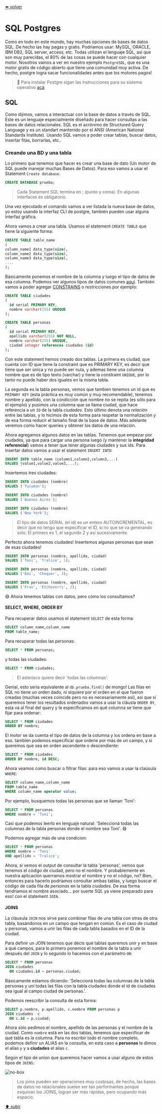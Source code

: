 [⬅️ volver](https://github.com/LuciaMeyer/Henry_M4_BaseDeDatos)

# SQL Postgres

Como en todo en este mundo, hay muchas opciones de bases de datos SQL. De hecho las hay pagas y gratis. Podríamos usar: MySQL, ORACLE, IBM DB2, SQL server, access, etc.
Todas utilizan el lenguaje SQL, asi que son muy parecidas, el 80% de las cosas se puede hacer con cualquier motor. Nosotros vamos a ver en nuestro ejemplo `PostgreSQL`, que es una motor gratis de código abierto que tiene una comunidad muy activa. De hecho, postgre logra sacar funcionalidades antes que los motores pagos!

> :pineapple: Para instalar Postgre sigan las instrucciones para su sistema operativo [acá](https://www.postgresql.org/download/).

## SQL

Como dijimos, vamos a interactuar con la base de datos a través de SQL. Este es un lenguaje especialmente diseñado para hacer consultas a las bases de datos relacionales. SQL es el acrónimo de Structured Query Language y es un standart mantenido por el ANSI (American National Standards Institute).
Usando SQL vamos a poder crear tablas, buscar datos, insertar filas, borrarlas, etc..

### Creando una BD y una tabla

Lo primero que tenemos que hacer es crear una base de dato (Un motor de SQL puede manejar muchas Bases de Datos). Para eso vamos a usar el Statement `Create database`.

```sql
CREATE DATABASE prueba;
```

> Cada Statement SQL termina en ; (punto y coma). En algunas interfaces es obligatorio.

Una vez ejecutado el comando vamos a ver listada la nueva base de datos, yo estoy usando la interfaz CLI de postgre, también pueden usar alguna interfaz gráfica.

Ahora vamos a crear una tabla. Usamos el statement `CREATE TABLE` que tiene la siguiente forma:

```sql
CREATE TABLE table_name
(
column_name1 data_type(size),
column_name2 data_type(size),
column_name3 data_type(size),
....
);
```

Básicamente ponemos el nombre de la columna y luego el tipo de datos de esa columna. Podemos ver algunos tipos de datos comunes [aquí](http://www.techonthenet.com/postgresql/datatypes.php). También vamos a poder agregar [CONSTRAINS](http://www.tutorialspoint.com/postgresql/postgresql_constraints.htm) o restricciones por ejemplo:

``` sql
CREATE TABLE ciudades
(
  id serial PRIMARY KEY,
  nombre varchar(255) UNIQUE
);

CREATE TABLE personas
(
  id serial PRIMARY KEY,
  apellido varchar(255) NOT NULL,
  nombre varchar(255) UNIQUE,
  ciudad integer references ciudades (id)
);
```

Con este statement hemos creado dos tablas. La primera es ciudad, que cuenta con ID que tiene la constraint que es PRIMARY KEY, es decir que tiene que ser única y no puede ser nula, y ademas tiene una columna nombre que es de tipo texto (varchar) y tiene la constraint `UNIQUE`, por lo tanto no puede haber dos iguales en la misma tabla.

La segunda es la tabla personas, vemos que tambien tenemos un id que es `PRIMARY KEY` (esta práctica es muy común y muy recomendable), tenemos nombre y apellido, con la condicción que nombre no se repita (es sólo para el ejemplo) y pusimos una columna que se llama ciudad, que hace referencia a un `ID` de la tabla _ciudades_. Esto último denota una _relación_ entre las tablas, y lo hicimos de esta forma para respetar la normalización y de esa forma reducir el tamaño final de la base de datos. Más adelante veremos como hacer queries y obtener los datos de una relación.

Ahora agregamos algunos datos en las tablas. Tenemos que empezar por ciudades, ya que para cargar una persona luego (y mantener la __integridad referencial__) vamos a tener que tener algunas ciudades y sus ids.
Para insertar datos vamos a usar el statement `INSERT INTO`:

```sql
INSERT INTO table_name (column1,column2,column3,...)
VALUES (value1,value2,value3,...);
```

Insertemos tres ciudades:

```sql
INSERT INTO ciudades (nombre)
VALUES ('Tucuman');

INSERT INTO ciudades (nombre)
VALUES ('Buenos Aires');

INSERT INTO ciudades (nombre)
VALUES ('New York');
```

> El tipo de datos SERIAL (el id) es un entero AUTOINCREMENTAL, es decir que no tengo que especificar el ID, si no que se va generando solo. El primero es 1, el segundo 2 y así sucesivamente.

Perfecto ahora tenemos ciudades!
Insertemos algunas personas que sean de esas ciudades!

```sql
INSERT INTO personas (nombre, apellido, ciudad)
VALUES ('Toni', 'Tralice', 1);

INSERT INTO personas (nombre, apellido, ciudad)
VALUES ('Emi', 'Chequer', 3);

INSERT INTO personas (nombre, apellido, ciudad)
VALUES ('Fran', 'Etcheverri', 2);
```

:smile:
Ahora tenemos tablas con datos, pero cómo los consultamos?

#### SELECT, WHERE, ORDER BY

Para recuperar datos usamos el statement `SELECT` de esta forma:

```sql
SELECT column_name,column_name
FROM table_name;
```

Para recuperar todas las personas:

```sql
SELECT * FROM personas;
```

y todas las ciudades:

```sql
SELECT * FROM ciudades;
```

> El asterisco quiere decir 'todas las columnas'.

Genial, esto sería equivalente al `db.prueba.find()` de mongo!
Las filas en SQL no tiene un orden dado, ni siquiere por el orden en el que fueron creadas (muchas veces coincide pero no es necesariamente así), asi que si queremos tener los resultados ordenados vamos a usar la cláusla `ORDER BY`, esta va al final del query y le especificamos en qué columna se tiene que fijar para ordenar:

```sql
SELECT * FROM ciudades
ORDER BY nombre;
```

El motor se da cuenta el tipo de datos de la columna y los ordena en base a eso. también podemos especificar que ordene por más de un campo, y si queremos que sea en orden ascendente o descendiente:

```sql
SELECT * FROM ciudades
ORDER BY nombre, id DESC;
```

Ahora veamos como buscar o filtrar filas: para eso vamos a usar la claúsula `WHERE`:

```sql
SELECT column_name,column_name
FROM table_name
WHERE column_name operator value;
```

Por ejemplo, busquemos todas las personas que se llaman 'Toni':

```sql
SELECT * FROM personas
WHERE nombre = 'Toni';
```

Casi que podemos leerlo en lenguaje natural: 'Seleccioná todas las columnas de la tabla personas donde el nombre sea Toni'. :smile:

Podemos agregar más de una condicion:

```sql
SELECT * FROM personas
WHERE nombre = 'Toni'
AND apellido = 'Tralice';
```

Ahora, si vemos el output de consultar la tabla 'personas', vemos que tenemos el _código_ de ciudad, pero no el nombre. Y probablemente en nuestra aplicación querramos mostrar el nombre y no el código, no?
Bien, entonces para hacerlo podríamos consultar ambas tablas, y luego buscar el código de cada fila de _personas_ en la tabla _ciudades_. De esa forma tendriamos el nombre asociado... por suerte SQL ya viene preparado para eso! con el statement `JOIN`.

#### JOINS

La cláusula `JOIN` nos sirve para combinar filas de una tabla con otras de otra tabla, basándonos en un campo que tengan en común. Es el caso de ciudad y personas, vamos a unir las filas de cada tabla basados en el ID de la ciudad.

Para definir un JOIN tenemos que decis qué tablas queremos unir y en base a qué campos, para lo primero ponemos el nombre de la tabla a unir después del `JOIN` y  lo segundo lo hacemos con el parámetro `ON`:

```sql
SELECT * FROM personas
JOIN ciudades 
  ON ciudades.id = personas.ciudad;
```

Básicamente estamos diciendo: 'Seleccioná todas las columnas de la tabla personas y uní todas las filas con la tabla ciudades donde el id de ciudades sea igual al campo ciudad de personas.'.

Podemos reescribir la consulta de esta forma:

```sql
SELECT p.nombre, p.apellido, c.nombre FROM personas p
JOIN ciudades  c
  ON c.id = p.ciudad;
```

Ahora sólo pedimos el nombre, apellido de las personas y el nombre de la ciudad. Como `nombre` está en las dos tablas, tenemos que especificar de qué tabla es la columna. Para no escribir todo el nombre completo, podemos definir un ALIAS en la consulta, en esta caso a __personas__ le dimos el alias `p` y a __ciudades__ el alias `c`.

Según el tipo de union que queremos hacer vamos a usar alguno de estos tipos de `JOINS`:

![no-box](/_src/assets/02-sql/SQL_Joins.png)

> Los joins pueden ser operaciones muy costosas, de hecho, las bases de datos no relacionales suelen ser tan performantes porque esquivan los JOINS, logran ser más rápidas, pero ocupando más espacio.

[⬆️ subir](#SQL-Postgres)
